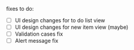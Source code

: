 fixes to do:

- [ ] UI design changes for to do list view
- [ ] UI design changes for new item view (maybe)
- [ ] Validation cases fix
- [ ] Alert message fix
